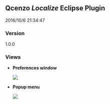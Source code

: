 ## Qcenzo *Localize* Eclipse Plugin ##
2016/10/6 21:34:47 
### Version ###
1.0.0
### Views ###
- **Preferences window**

	![](http://www.qcenzo.com/2016/imgs/preferences.jpg)

- **Popup menu** 

	![](http://www.qcenzo.com/2016/imgs/popupmenu.jpg)
